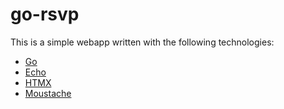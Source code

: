 # go-rsvp

This is a simple webapp written with the following technologies:
 - [Go](https://go.dev/)
 - [Echo](https://echo.labstack.com/)
 - [HTMX](https://htmx.org/)
 - [Moustache](https://mustache.github.io/)

